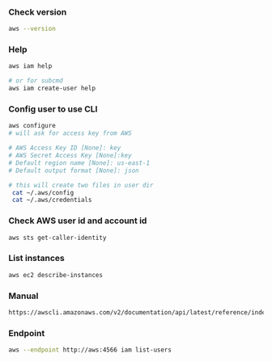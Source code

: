 ### Check version

```bash
aws --version
```

### Help

```bash
aws iam help

# or for subcmd
aws iam create-user help
```

### Config user to use CLI

```bash
aws configure
# will ask for access key from AWS

# AWS Access Key ID [None]: key
# AWS Secret Access Key [None]:key
# Default region name [None]: us-east-1
# Default output format [None]: json

# this will create two files in user dir
 cat ~/.aws/config
 cat ~/.aws/credentials
```

### Check AWS user id and account id

```bash
aws sts get-caller-identity
```

### List instances

```bash
aws ec2 describe-instances
```

### Manual

```bash
https://awscli.amazonaws.com/v2/documentation/api/latest/reference/index.html
```

### Endpoint

```bash
aws --endpoint http://aws:4566 iam list-users
```

